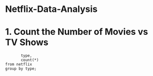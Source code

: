 # Netflix-Data-Analysis



# 1. Count the Number of Movies vs TV Shows




```select 
       type, 
       count(*) 
from netflix 
group by type;

